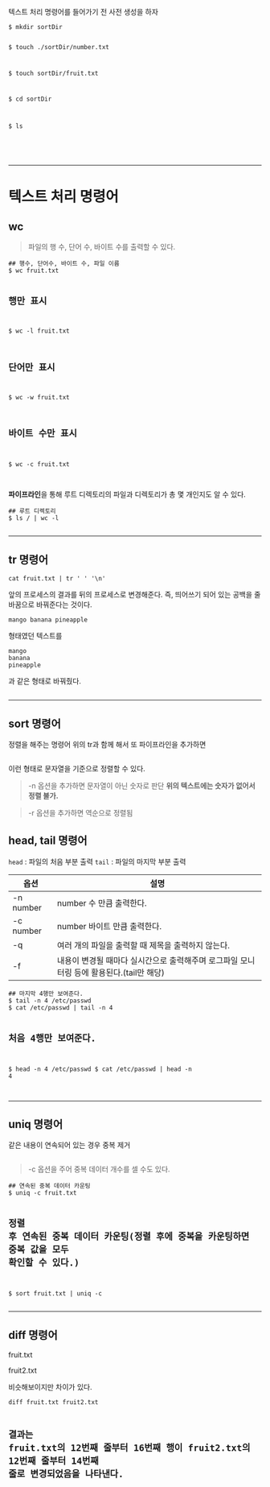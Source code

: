 <p>텍스트 처리 명령어를 들어가기 전 사전 생성을 하자</p>
<pre><code class="language-shell">$ mkdir sortDir

$ touch ./sortDir/number.txt

$ touch sortDir/fruit.txt

$ cd sortDir

$ ls</code></pre>
<p><img alt="" src="https://velog.velcdn.com/images/jojehuni_9759/post/f904a72f-81b4-4bc5-8a9f-89479fa3b066/image.png" /></p>
<p><img alt="" src="https://velog.velcdn.com/images/jojehuni_9759/post/f9d61742-f52a-4638-a5f9-047a6e39866f/image.png" /></p>
<p><img alt="" src="https://velog.velcdn.com/images/jojehuni_9759/post/340c5825-4aed-4373-af6c-237ce4c45234/image.png" /></p>
<hr />
<h1 id="텍스트-처리-명령어">텍스트 처리 명령어</h1>
<h2 id="wc">wc</h2>
<blockquote>
<p>파일의 행 수, 단어 수, 바이트 수를 출력할 수 있다.</p>
</blockquote>
<pre><code class="language-shell">## 행수, 단어수, 바이트 수, 파일 이름
$ wc fruit.txt

## 행만 표시
$ wc -l fruit.txt

## 단어만 표시
$ wc -w fruit.txt

## 바이트 수만 표시
$ wc -c fruit.txt</code></pre>
<p><img alt="" src="https://velog.velcdn.com/images/jojehuni_9759/post/166af086-189a-48d3-8677-67b2b5603c3a/image.png" /></p>
<p><strong>파이프라인</strong>을 통해 루트 디렉토리의 파일과 디렉토리가 총 몇 개인지도 알 수 있다.</p>
<pre><code class="language-shell">## 루트 디렉토리
$ ls / | wc -l</code></pre>
<p><img alt="" src="https://velog.velcdn.com/images/jojehuni_9759/post/c98eb47f-7fe0-493b-a3d5-44934d857555/image.png" /></p>
<hr />
<h2 id="tr-명령어">tr 명령어</h2>
<pre><code class="language-shell">cat fruit.txt | tr ' ' '\n'</code></pre>
<p>앞의 프로세스의 결과를 뒤의 프로세스로 변경해준다.
즉, 띄어쓰기 되어 있는 공백을 줄바꿈으로 바꿔준다는 것이다.</p>
<pre><code>mango banana pineapple</code></pre><p>형태였던 텍스트를</p>
<pre><code>mango
banana
pineapple</code></pre><p>과 같은 형태로 바꿔줬다.</p>
<p><img alt="" src="https://velog.velcdn.com/images/jojehuni_9759/post/60eedbb2-4f7f-4fb0-953b-7362b3f613f9/image.png" /></p>
<hr />
<h2 id="sort-명령어">sort 명령어</h2>
<p>정렬을 해주는 명령어
위의 tr과 함께 해서 또 파이프라인을 추가하면</p>
<p><img alt="" src="https://velog.velcdn.com/images/jojehuni_9759/post/65667cca-49e2-46a2-82ec-3f6f0ac463b7/image.png" /></p>
<p>이런 형태로 문자열을 기준으로 정렬할 수 있다.</p>
<blockquote>
<p>-n 옵션을 추가하면 문자열이 아닌 숫자로 판단
<strong>위의 텍스트에는 숫자가 없어서 정렬 불가.</strong></p>
</blockquote>
<blockquote>
<p>-r 옵션을 추가하면 역순으로 정렬됨
<img alt="" src="https://velog.velcdn.com/images/jojehuni_9759/post/ac3361cb-7417-4445-a3a9-a7061033e5ea/image.png" /></p>
</blockquote>
<h2 id="head-tail-명령어">head, tail 명령어</h2>
<p><code>head</code> : 파일의 처음 부분 출력
<code>tail</code> : 파일의 마지막 부분 출력</p>
<table>
<thead>
<tr>
<th>옵션</th>
<th>설명</th>
</tr>
</thead>
<tbody><tr>
<td>-n number</td>
<td>number 수 만큼 출력한다.</td>
</tr>
<tr>
<td>-c number</td>
<td>number 바이트 만큼 출력한다.</td>
</tr>
<tr>
<td>-q</td>
<td>여러 개의 파일을 출력할 때 제목을 출력하지 않는다.</td>
</tr>
<tr>
<td>-f</td>
<td>내용이 변경될 때마다 실시간으로 출력해주며 로그파일 모니터링 등에 활용된다.(tail만 해당)</td>
</tr>
</tbody></table>
<pre><code class="language-shell">## 마지막 4행만 보여준다.
$ tail -n 4 /etc/passwd
$ cat /etc/passwd | tail -n 4

## 처음 4행만 보여준다.
$ head -n 4 /etc/passwd
$ cat /etc/passwd | head -n 4</code></pre>
<p><img alt="" src="https://velog.velcdn.com/images/jojehuni_9759/post/a29d245d-1768-4200-ae6b-377382de0957/image.png" /></p>
<hr />
<h2 id="uniq-명령어">uniq 명령어</h2>
<p>같은 내용이 연속되어 있는 경우 중복 제거</p>
<p><img alt="" src="https://velog.velcdn.com/images/jojehuni_9759/post/20b37796-b789-4adb-9a01-4b0bb48f5692/image.png" /></p>
<blockquote>
<p>-c 옵션을 주어 중복 데이터 개수를 셀 수도 있다.</p>
</blockquote>
<pre><code class="language-shell">## 연속된 중복 데이터 카운팅
$ uniq -c fruit.txt

## 정렬 후 연속된 중복 데이터 카운팅(정렬 후에 중복을 카운팅하면 중복 값을 모두 확인할 수 있다.)
$ sort fruit.txt | uniq -c</code></pre>
<hr />
<h2 id="diff-명령어">diff 명령어</h2>
<p>fruit.txt
<img alt="" src="https://velog.velcdn.com/images/jojehuni_9759/post/21c183be-28f0-4701-86fc-6b4fab526e68/image.png" /></p>
<p>fruit2.txt
<img alt="" src="https://velog.velcdn.com/images/jojehuni_9759/post/6edb6e55-d754-4224-b3be-9171a4c92c21/image.png" /></p>
<p>비슷해보이지만 차이가 있다.</p>
<pre><code class="language-shell">diff fruit.txt fruit2.txt

## 결과는 fruit.txt의 12번째 줄부터 16번째 행이 fruit2.txt의 12번째 줄부터 14번째 줄로 변경되었음을 나타낸다.</code></pre>
<p><img alt="" src="https://velog.velcdn.com/images/jojehuni_9759/post/107e03d7-cffe-41ff-87a2-9f6fee9e3264/image.png" /></p>